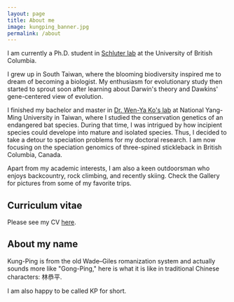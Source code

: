 ```yaml
---
layout: page
title: About me
image: kungping_banner.jpg
permalink: /about
---
```


I am currently a Ph.D. student in [Schluter lab](https://www.zoology.ubc.ca/~schluter/) at the University of British Columbia.

I grew up in South Taiwan, where the blooming biodiversity inspired me to dream of becoming a biologist. My enthusiasm for evolutionary study then started to sprout soon after learning about Darwin's theory and Dawkins' gene-centered view of evolution. 

I finished my bachelor and master in [Dr. Wen-Ya Ko's lab](https://dls.nycu.edu.tw/faculty/faculty-member/wenko.html) at National Yang-Ming University in Taiwan, where I studied the conservation genetics of an endangered bat species. During that time, I was intrigued by how incipient species could develope into mature and isolated species. Thus, I decided to take a detour to speciation problems for my doctoral research. I am now focusing on the speciation genomics of three-spined stickleback in British Columbia, Canada.

Apart from my academic interests, I am also a keen outdoorsman who enjoys backcountry, rock climbing, and recently skiing. Check the Gallery for pictures from some of my favorite trips.

## Curriculum vitae
Please see my CV [here](https://github.com/kpsimonlin/CV/blob/main/Lin_curriculum_vitae_202202.pdf).

## About my name

Kung-Ping is from the old Wade–Giles romanization system and actually sounds more like "Gong-Ping," here is what it is like in traditional Chinese characters: 林恭平.

I am also happy to be called KP for short.
